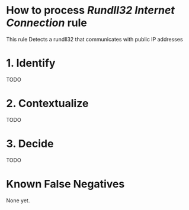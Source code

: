 # How to process *Rundll32 Internet Connection* rule
This rule Detects a rundll32 that communicates with public IP addresses

# 1. Identify
TODO

# 2. Contextualize
TODO

# 3. Decide
TODO

# Known False Negatives
None yet.
